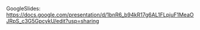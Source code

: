 
GoogleSlides: https://docs.google.com/presentation/d/1bnR6_b94kR17g6AL1FLpjuF1MeaOJRpS_c3G5GpcykU/edit?usp=sharing
